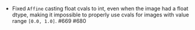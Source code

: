 - Fixed `Affine` casting float cvals to int, even when
  the image had a float dtype, making it impossible to
  properly use cvals for images with value
  range `[0.0, 1.0]`. #669 #680
